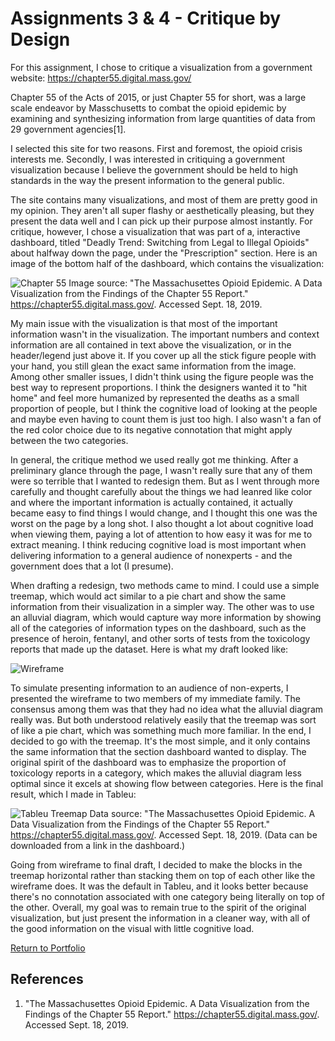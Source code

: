 # Assignments 3 & 4 - Critique by Design

For this assignment, I chose to critique a visualization from a government website: https://chapter55.digital.mass.gov/

Chapter 55 of the Acts of 2015, or just Chapter 55 for short, was a large scale endeavor by Masschusetts to combat the opioid epidemic by examining and synthesizing information from large quantities of data from 29 government agencies[1].

I selected this site for two reasons. First and foremost, the opioid crisis interests me. Secondly, I was interested in critiquing a government visualization because I believe the government should be held to high standards in the way the present information to the general public.

The site contains many visualizations, and most of them are pretty good in my opinion. They aren't all super flashy or aesthetically pleasing, but they present the data well and I can pick up their purpose almost instantly. For critique, however, I chose a visualization that was part of a, interactive dashboard, titled "Deadly Trend: Switching from Legal to Illegal Opioids" about halfway down the page, under the "Prescription" section. Here is an image of the bottom half of the dashboard, which contains the visualization:

![Chapter 55](https://jhumes.github.io/Humes-Portfolio/images/Assignment_3-4/ch55_Opioid_Viz.PNG)
Image source: "The Massachusettes Opioid Epidemic. A Data Visualization from the Findings of the Chapter 55 Report." https://chapter55.digital.mass.gov/. Accessed Sept. 18, 2019.

My main issue with the visualization is that most of the important information wasn't in the visualization. The important numbers and context information are all contained in text above the visualization, or in the header/legend just above it. If you cover up all the stick figure people with your hand, you still glean the exact same information from the image. Among other smaller issues, I didn't think using the figure people was the best way to represent proportions. I think the designers wanted it to "hit home" and feel more humanized by represented the deaths as a small proportion of people, but I think the cognitive load of looking at the people and maybe even having to count them is just too high. I also wasn't a fan of the red color choice due to its negative connotation that might apply between the two categories.

In general, the critique method we used really got me thinking. After a preliminary glance through the page, I wasn't really sure that any of them were so terrible that I wanted to redesign them. But as I went through more carefully and thought carefully about the things we had leanred like color and where the important information is actually contained, it actually became easy to find things I would change, and I thought this one was the worst on the page by a long shot. I also thought a lot about cognitive load when viewing them, paying a lot of attention to how easy it was for me to extract meaning. I think reducing cognitive load is most important when delivering information to a general audience of nonexperts - and the government does that a lot (I presume).

When drafting a redesign, two methods came to mind. I could use a simple treemap, which would act similar to a pie chart and show the same information from their visualization in a simpler way. The other was to use an alluvial diagram, which would capture way more information by showing all of the categories of information types on the dashboard, such as the presence of heroin, fentanyl, and other sorts of tests from the toxicology reports that made up the dataset. Here is what my draft looked like:

![Wireframe](https://jhumes.github.io/Humes-Portfolio/images/Assignment_3-4/Wireframe.jpg)

To simulate presenting information to an audience of non-experts, I presented the wireframe to two members of my immediate family. The consensus among them was that they had no idea what the alluvial diagram really was. But both understood relatively easily that the treemap was sort of like a pie chart, which was something much more familiar. In the end, I decided to go with the treemap. It's the most simple, and it only contains the same information that the section dashboard wanted to display. The original spirit of the dashboard was to emphasize the proportion of toxicology reports in a category, which makes the alluvial diagram less optimal since it excels at showing flow between categories. Here is the final result, which I made in Tableu:

![Tableu Treemap](https://jhumes.github.io/Humes-Portfolio/images/Assignment_3-4/ch55_treemap.png)
Data source: "The Massachusettes Opioid Epidemic. A Data Visualization from the Findings of the Chapter 55 Report." https://chapter55.digital.mass.gov/. Accessed Sept. 18, 2019.
(Data can be downloaded from a link in the dashboard.)

Going from wireframe to final draft, I decided to make the blocks in the treemap horizontal rather than stacking them on top of each other like the wireframe does. It was the default in Tableu, and it looks better because there's no connotation associated with one category being literally on top of the other. Overall, my goal was to remain true to the spirit of the original visualization, but just present the information in a cleaner way, with all of the good information on the visual with little cognitive load.

[Return to Portfolio](https://jhumes.github.io/Humes-Portfolio/)

## References
1. "The Massachusettes Opioid Epidemic. A Data Visualization from the Findings of the Chapter 55 Report." https://chapter55.digital.mass.gov/. Accessed Sept. 18, 2019.
